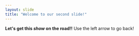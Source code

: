 ```yaml
---
layout: slide
title: "Welcome to our second slide!"
---
```

**Let's get this _show_ on the road!!**
Use the left arrow to go back!
